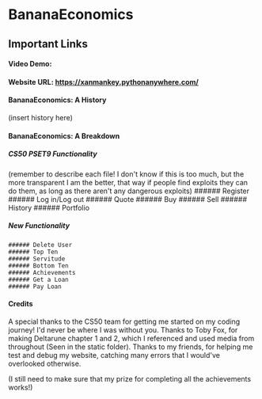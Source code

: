 # BananaEconomics
## Important Links
#### Video Demo:  <URL HERE>
#### Website URL: https://xanmankey.pythonanywhere.com/
#### BananaEconomics: A History
  (insert history here)
#### BananaEconomics: A Breakdown
  ##### CS50 PSET9 Functionality
  (remember to describe each file! I don't know if this is too much, but the more transparent I am the better, that way if people find exploits they can do them, as long as there aren't any dangerous exploits)
    ###### Register
    ###### Log in/Log out
    ###### Quote
    ###### Buy
    ###### Sell
    ###### History
    ###### Portfolio
  
  ##### New Functionality
    ###### Delete User
    ###### Top Ten
    ###### Servitude
    ###### Bottom Ten
    ###### Achievements
    ###### Get a Loan
    ###### Pay Loan
  
#### Credits
A special thanks to the CS50 team for getting me started on my coding journey! I'd never be where I was without you.
Thanks to Toby Fox, for making Deltarune chapter 1 and 2, which I referenced and used media from throughout (Seen in the static folder).
Thanks to my friends, for helping me test and debug my website, catching many errors that I would've overlooked otherwise.
  
(I still need to make sure that my prize for completing all the achievements works!)
